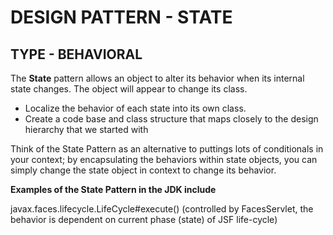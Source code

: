 DESIGN PATTERN - STATE
==============
TYPE - BEHAVIORAL
--------------

The **State** pattern allows an object to alter its behavior when its internal state changes. The object will appear to change its class.

- Localize the behavior of each state into its own class.
- Create a code base and class structure that maps closely to the design hierarchy that we started with

Think of the State Pattern as an alternative to puttings lots of conditionals in your context; by encapsulating the behaviors within state objects, you can simply change the state object in context to change its behavior. 

**Examples of the State Pattern in the JDK include**

javax.faces.lifecycle.LifeCycle#execute() (controlled by FacesServlet, the behavior is dependent on current phase (state) of JSF life-cycle)
